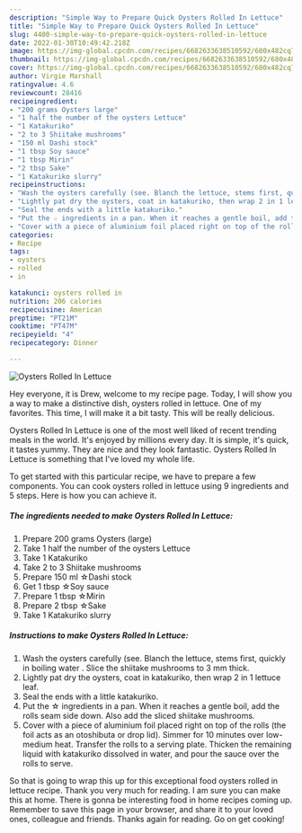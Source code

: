 ```yaml
---
description: "Simple Way to Prepare Quick Oysters Rolled In Lettuce"
title: "Simple Way to Prepare Quick Oysters Rolled In Lettuce"
slug: 4400-simple-way-to-prepare-quick-oysters-rolled-in-lettuce
date: 2022-01-30T10:49:42.218Z
image: https://img-global.cpcdn.com/recipes/6682633638510592/680x482cq70/oysters-rolled-in-lettuce-recipe-main-photo.jpg
thumbnail: https://img-global.cpcdn.com/recipes/6682633638510592/680x482cq70/oysters-rolled-in-lettuce-recipe-main-photo.jpg
cover: https://img-global.cpcdn.com/recipes/6682633638510592/680x482cq70/oysters-rolled-in-lettuce-recipe-main-photo.jpg
author: Virgie Marshall
ratingvalue: 4.6
reviewcount: 28416
recipeingredient:
- "200 grams Oysters large"
- "1 half the number of the oysters Lettuce"
- "1 Katakuriko"
- "2 to 3 Shiitake mushrooms"
- "150 ml Dashi stock"
- "1 tbsp Soy sauce"
- "1 tbsp Mirin"
- "2 tbsp Sake"
- "1 Katakuriko slurry"
recipeinstructions:
- "Wash the oysters carefully (see. Blanch the lettuce, stems first, quickly in boiling water . Slice the shiitake mushrooms to 3 mm thick."
- "Lightly pat dry the oysters, coat in katakuriko, then wrap 2 in 1 lettuce leaf."
- "Seal the ends with a little katakuriko."
- "Put the ☆ ingredients in a pan. When it reaches a gentle boil, add the rolls seam side down. Also add the sliced shiitake mushrooms."
- "Cover with a piece of aluminium foil placed right on top of the rolls (the foil acts as an otoshibuta or drop lid). Simmer for 10 minutes over low-medium heat. Transfer the rolls to a serving plate. Thicken the remaining liquid with katakuriko dissolved in water, and pour the sauce over the rolls to serve."
categories:
- Recipe
tags:
- oysters
- rolled
- in

katakunci: oysters rolled in 
nutrition: 206 calories
recipecuisine: American
preptime: "PT21M"
cooktime: "PT47M"
recipeyield: "4"
recipecategory: Dinner

---
```



![Oysters Rolled In Lettuce](https://img-global.cpcdn.com/recipes/6682633638510592/680x482cq70/oysters-rolled-in-lettuce-recipe-main-photo.jpg)

Hey everyone, it is Drew, welcome to my recipe page. Today, I will show you a way to make a distinctive dish, oysters rolled in lettuce. One of my favorites. This time, I will make it a bit tasty. This will be really delicious.

Oysters Rolled In Lettuce is one of the most well liked of recent trending meals in the world. It's enjoyed by millions every day. It is simple, it's quick, it tastes yummy. They are nice and they look fantastic. Oysters Rolled In Lettuce is something that I've loved my whole life.




To get started with this particular recipe, we have to prepare a few components. You can cook oysters rolled in lettuce using 9 ingredients and 5 steps. Here is how you can achieve it.

<!--inarticleads1-->

##### The ingredients needed to make Oysters Rolled In Lettuce:

1. Prepare 200 grams Oysters (large)
1. Take 1 half the number of the oysters Lettuce
1. Take 1 Katakuriko
1. Take 2 to 3 Shiitake mushrooms
1. Prepare 150 ml ☆Dashi stock
1. Get 1 tbsp ☆Soy sauce
1. Prepare 1 tbsp ☆Mirin
1. Prepare 2 tbsp ☆Sake
1. Take 1 Katakuriko slurry




<!--inarticleads2-->

##### Instructions to make Oysters Rolled In Lettuce:

1. Wash the oysters carefully (see. Blanch the lettuce, stems first, quickly in boiling water . Slice the shiitake mushrooms to 3 mm thick.
1. Lightly pat dry the oysters, coat in katakuriko, then wrap 2 in 1 lettuce leaf.
1. Seal the ends with a little katakuriko.
1. Put the ☆ ingredients in a pan. When it reaches a gentle boil, add the rolls seam side down. Also add the sliced shiitake mushrooms.
1. Cover with a piece of aluminium foil placed right on top of the rolls (the foil acts as an otoshibuta or drop lid). Simmer for 10 minutes over low-medium heat. Transfer the rolls to a serving plate. Thicken the remaining liquid with katakuriko dissolved in water, and pour the sauce over the rolls to serve.




So that is going to wrap this up for this exceptional food oysters rolled in lettuce recipe. Thank you very much for reading. I am sure you can make this at home. There is gonna be interesting food in home recipes coming up. Remember to save this page in your browser, and share it to your loved ones, colleague and friends. Thanks again for reading. Go on get cooking!
